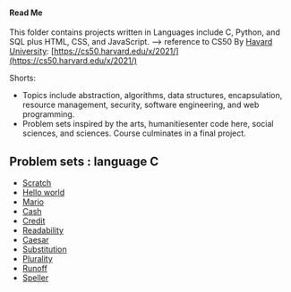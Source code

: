 #### Read Me

This folder contains projects written in Languages include C, Python, and SQL plus HTML, CSS, and JavaScript.
--> reference to CS50 By [Havard University](https://www.harvard.edu/):  [https://cs50.harvard.edu/x/2021/](https://cs50.harvard.edu/x/2021/)

Shorts:
- Topics include abstraction, algorithms, data structures, encapsulation, resource management, security, software engineering, and web programming.
- Problem sets inspired by the arts, humanitiesenter code here, social sciences, and sciences. Course culminates in a final project.


##  Problem sets :  **language**   **C**
-  [Scratch](https://github.com/crispino480/cs50/tree/cs50/problems/2021/x/scratch)
-  [Hello world](https://github.com/crispino480/cs50/tree/crispino480-new) 
- [Mario](https://github.com/crispino480/cs50/tree/mario-more)
- [Cash](https://github.com/crispino480/cs50/tree/crispino480-cash)
- [Credit](https://github.com/crispino480/cs50/blob/crispino480-Credit/credit.py)
- [Readability](https://github.com/crispino480/cs50/tree/crispino480-readability)
- [Caesar](https://github.com/crispino480/cs50/tree/crispino480-caesar)
- [Substitution](https://github.com/crispino480/cs50/tree/crispino480-substitution)
- [Plurality](https://github.com/crispino480/cs50/tree/crispino480-plurality)
- [Runoff](https://github.com/crispino480/cs50/tree/crispino480-Runoff)
- [Speller](https://github.com/crispino480/cs50/tree/crispino480-speller)
